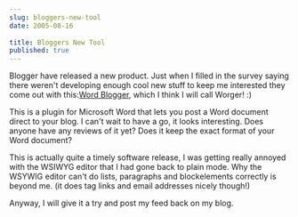 ```yaml
---
slug: bloggers-new-tool
date: 2005-08-16
 
title: Bloggers New Tool
published: true
---
```

Blogger have released a new product.  Just when I filled in the survey saying there weren't developing enough cool new stuff to keep me interested they come out with this:<a href="http://buzz.blogger.com/bloggerforword.html">Word Blogger</a>, which I think I will call Worger! :)<p />This is a plugin for Microsoft Word that lets you post a Word document direct to your blog.  I can't wait to have a go, it looks interesting.  Does anyone have any reviews of it yet?  Does it keep the exact format of your Word document?<p />This is actually quite a timely software release, I was getting really annoyed with the WSIWYG editor that I had gone back to plain mode.  Why the WSYWIG editor can't do lists, paragraphs and blockelements correctly is beyond me. (it does tag links and email addresses nicely though!)<p />Anyway, I will give it a try and post my feed back on my blog.<p />

